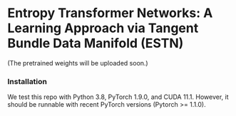 # Entropy Transformer Networks: A Learning Approach via Tangent Bundle Data Manifold (ESTN)

(The pretrained weights will be uploaded soon.)

### Installation

We test this repo with Python 3.8, PyTorch 1.9.0, and CUDA 11.1. However, it should be runnable with recent PyTorch versions (Pytorch >= 1.1.0).
